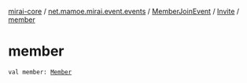 [mirai-core](../../../index.md) / [net.mamoe.mirai.event.events](../../index.md) / [MemberJoinEvent](../index.md) / [Invite](index.md) / [member](./member.md)

# member

`val member: `[`Member`](../../../net.mamoe.mirai.contact/-member/index.md)
